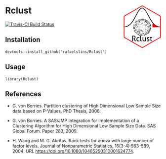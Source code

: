 <!-- README.md is generated from README.Rmd. Please edit that file -->

Rclust <img src="man/figures/Rclust-logo-small.png" align="right" alt="" width="120" />
=======================================================================================

[![Travis-CI Build
Status](https://travis-ci.org/rafaelslins/Rclust.svg?branch=master)](https://travis-ci.org/rafaelslins/Rclust)

Installation
------------

    devtools::install_github("rafaelslins/Rclust")

Usage
-----

    library(Rclust)

References
----------

-   G. von Borries. Partition clustering of High Dimensional Low Sample
    Size data based on P-Values. PhD Thesis, 2008.

-   G. von Borries. A SAS/JMP Integration for Implementation of a
    Clustering Algorithm for High Dimensional Low Sample Size Data. SAS
    Global Forum. Paper 283, 2009.

-   H. Wang and M. G. Akritas. Rank tests for anova with large number of
    factor levels. Journal of Nonparametric Statistics,
    16(3-4):563–589, 2004. URL
    <a href="https://doi.org/10.1080/10485250310001624774" class="uri">https://doi.org/10.1080/10485250310001624774</a>.
